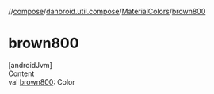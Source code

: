 //[compose](../../../index.md)/[danbroid.util.compose](../index.md)/[MaterialColors](index.md)/[brown800](brown800.md)



# brown800  
[androidJvm]  
Content  
val [brown800](brown800.md): Color  



